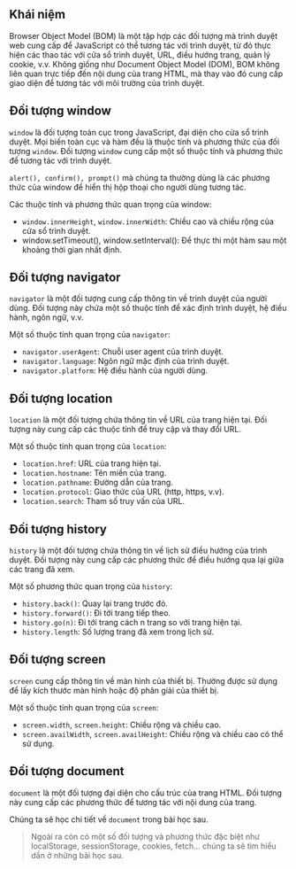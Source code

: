 ## Khái niệm

Browser Object Model (BOM) là một tập hợp các đối tượng mà trình duyệt web cung cấp để JavaScript có thể tương tác với
trình duyệt, từ đó thực hiện các thao tác với cửa sổ trình duyệt, URL, điều hướng trang, quản lý cookie, v.v. Không
giống như Document Object Model (DOM), BOM không liên quan trực tiếp đến nội dung của trang HTML, mà thay vào đó cung
cấp giao diện để tương tác với môi trường của trình duyệt.

## Đối tượng window

`window` là đối tượng toàn cục trong JavaScript, đại diện cho cửa sổ trình duyệt. Mọi biến toàn cục và hàm đều là thuộc
tính và phương thức của đối tượng `window`. Đối tượng `window` cung cấp một số thuộc tính và phương thức để tương tác
với trình duyệt.

`alert(), confirm(), prompt()` mà chúng ta thường dùng là các phương thức của window để hiển thị hộp thoại cho người
dùng tương tác.

Các thuộc tính và phương thức quan trọng của window:

- `window.innerHeight`, `window.innerWidth`: Chiều cao và chiều rộng của cửa sổ trình duyệt.
- window.setTimeout(), window.setInterval(): Để thực thi một hàm sau một khoảng thời gian nhất định.

## Đối tượng navigator

`navigator` là một đối tượng cung cấp thông tin về trình duyệt của người dùng. Đối tượng này chứa một số thuộc tính để
xác định trình duyệt, hệ điều hành, ngôn ngữ, v.v.

Một số thuộc tính quan trọng của `navigator`:

- `navigator.userAgent`: Chuỗi user agent của trình duyệt.
- `navigator.language`: Ngôn ngữ mặc định của trình duyệt.
- `navigator.platform`: Hệ điều hành của người dùng.

## Đối tượng location

`location` là một đối tượng chứa thông tin về URL của trang hiện tại. Đối tượng này cung cấp các thuộc tính để truy cập
và thay đổi URL.

Một số thuộc tính quan trọng của `location`:

- `location.href`: URL của trang hiện tại.
- `location.hostname`: Tên miền của trang.
- `location.pathname`: Đường dẫn của trang.
- `location.protocol`: Giao thức của URL (http, https, v.v).
- `location.search`: Tham số truy vấn của URL.

## Đối tượng history

`history` là một đối tượng chứa thông tin về lịch sử điều hướng của trình duyệt. Đối tượng này cung cấp các phương thức
để điều hướng qua lại giữa các trang đã xem.

Một số phương thức quan trọng của `history`:

- `history.back()`: Quay lại trang trước đó.
- `history.forward()`: Đi tới trang tiếp theo.
- `history.go(n)`: Đi tới trang cách n trang so với trang hiện tại.
- `history.length`: Số lượng trang đã xem trong lịch sử.

## Đối tượng screen

`screen` cung cấp thông tin về màn hình của thiết bị. Thường được sử dụng để lấy kích thước màn hình hoặc độ phân giải
của thiết bị.

Một số thuộc tính quan trọng của `screen`:

- `screen.width`, `screen.height`: Chiều rộng và chiều cao.
- `screen.availWidth`, `screen.availHeight`: Chiều rộng và chiều cao có thể sử dụng.

## Đối tượng document

`document` là một đối tượng đại diện cho cấu trúc của trang HTML. Đối tượng này cung cấp các phương thức để tương tác
với nội dung của trang.

Chúng ta sẽ học chi tiết về `document` trong bài học sau.

> Ngoài ra còn có một số đối tượng và phương thức đặc biệt như localStorage, sessionStorage, cookies, fetch... chúng ta
> sẽ tìm hiểu dần ở những bài học sau.
